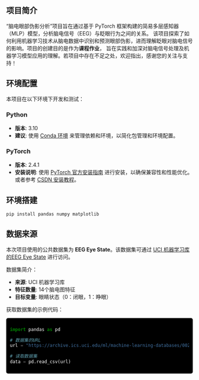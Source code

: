 ## 项目简介

“脑电眼部伪影分析”项目旨在通过基于 PyTorch 框架构建的简易多层感知器（MLP）模型，分析脑电信号（EEG）与眨眼行为之间的关系。
该项目探索了如何利用机器学习技术从脑电数据中识别和预测眼部伪影，进而理解眨眼对脑电信号的影响。项目的创建目的是作为**课程作业**，
旨在实践和加深对脑电信号处理及机器学习模型应用的理解。若项目中存在不足之处，欢迎指出，感谢您的关注与支持！

## 环境配置

本项目在以下环境下开发和测试：

### Python

- **版本**: 3.10
- **建议**: 使用 [Conda 环境](https://blog.csdn.net/weixin_45242930/article/details/135356097) 来管理依赖和环境，以简化包管理和环境配置。

### PyTorch

- **版本**: 2.4.1
- **安装说明**: 使用 [PyTorch 官方安装指南](https://pytorch.org/get-started/locally/) 进行安装，以确保兼容性和性能优化。或者参考 [CSDN 安装教程](https://blog.csdn.net/weixin_46334272/article/details/135307663)。

## 环境搭建

```bash
pip install pandas numpy matplotlib
```
## 数据来源

本次项目使用的公共数据集为 **EEG Eye State**。该数据集可通过 [UCI 机器学习库的EEG Eye State](https://archive.ics.uci.edu/ml/datasets/EEG+Eye+State) 进行访问。

数据集简介：

- **来源**: UCI 机器学习库
- **特征数量**: 14个脑电图特征
- **目标变量**: 眼睛状态（0：闭眼，1：睁眼）

获取数据集的示例代码：

<div style="background-color: #000; color: #fff; padding: 10px; border-radius: 5px;">

```python
import pandas as pd

# 数据集的URL
url = "https://archive.ics.uci.edu/ml/machine-learning-databases/00280/EEG%20Eye%20State.csv"

# 读取数据集
data = pd.read_csv(url)
```

